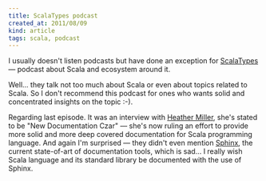 ```yaml
---
title: ScalaTypes podcast
created_at: 2011/08/09
kind: article
tags: scala, podcast
---
```


I usually doesn't listen podcasts but have done an exception for
[ScalaTypes][1] — podcast about Scala and ecosystem around it.

Well... they talk not too much about Scala or even about topics
related to Scala. So I don't recommend this podcast for ones who wants
solid and concentrated insights on the topic :-).

Regarding last episode. It was an interview with [Heather Miller][3], she's
stated to be "New Documentation Czar" — she's now ruling an effort to provide
more solid and more deep covered documentation for Scala programming language.
And again I'm surprised — they didn't even mention [Sphinx][2], the current
state-of-art of documentation tools, which is sad... I really wish Scala
language and its standard library be documented with the use of Sphinx.

[1]: http://scalatypes.com/
[2]: http://sphinx.pocoo.org/
[3]: http://www.heathercmiller.net/

